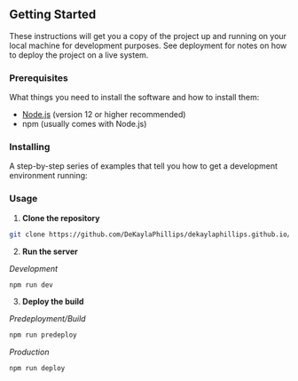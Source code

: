 ## Getting Started

These instructions will get you a copy of the project up and running on your local machine for development purposes. See deployment for notes on how to deploy the project on a live system.

### Prerequisites

What things you need to install the software and how to install them:

- [Node.js](https://nodejs.org/) (version 12 or higher recommended)
- npm (usually comes with Node.js)

### Installing

A step-by-step series of examples that tell you how to get a development environment running:

### Usage

1. **Clone the repository**

```bash
git clone https://github.com/DeKaylaPhillips/dekaylaphillips.github.io/
```

2. **Run the server**
   
*Development*
```bash
npm run dev
```

3. **Deploy the build**
   
*Predeployment/Build*
```bash
npm run predeploy
```

*Production*
```bash
npm run deploy
```